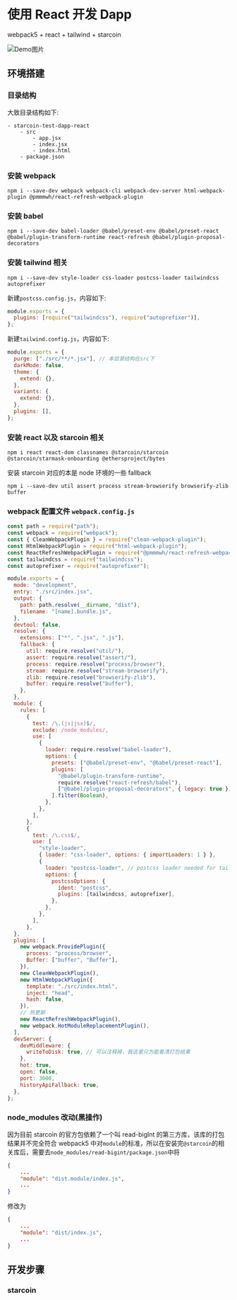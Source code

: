 # 使用 React 开发 Dapp

webpack5 + react + tailwind + starcoin

![Demo图片](https://raw.github.com/LiuN1an/starcoin-test-dapp-react/main/IMG/demo.png?raw=true)

## 环境搭建

### 目录结构

大致目录结构如下:

```
- starcoin-test-dapp-react
    - src
        - app.jsx
        - index.jsx
        - index.html
    - package.json
```

### 安装 webpack

`npm i --save-dev webpack webpack-cli webpack-dev-server html-webpack-plugin @pmmmwh/react-refresh-webpack-plugin`

### 安装 babel

`npm i --save-dev babel-loader @babel/preset-env @babel/preset-react @babel/plugin-transform-runtime react-refresh @babel/plugin-proposal-decorators`

### 安装 tailwind 相关

`npm i --save-dev style-loader css-loader postcss-loader tailwindcss autoprefixer`

新建`postcss.config.js`，内容如下:

```js
module.exports = {
  plugins: [require("tailwindcss"), require("autoprefixer")],
};
```

新建`tailwind.config.js`，内容如下:

```js
module.exports = {
  purge: ["./src/**/*.jsx"], // 本目录结构在src下
  darkMode: false,
  theme: {
    extend: {},
  },
  variants: {
    extend: {},
  },
  plugins: [],
};
```

### 安装 react 以及 starcoin 相关

`npm i react react-dom classnames @starcoin/starcoin @starcoin/starmask-onboarding @ethersproject/bytes`

安装 starcoin 对应的本是 node 环境的一些 fallback

`npm i --save-dev util assert process stream-browserify browserify-zlib buffer`

### webpack 配置文件 `webpack.config.js`

```js
const path = require("path");
const webpack = require("webpack");
const { CleanWebpackPlugin } = require("clean-webpack-plugin");
const HtmlWebpackPlugin = require("html-webpack-plugin");
const ReactRefreshWebpackPlugin = require("@pmmmwh/react-refresh-webpack-plugin");
const tailwindcss = require("tailwindcss");
const autoprefixer = require("autoprefixer");

module.exports = {
  mode: "development",
  entry: "./src/index.jsx",
  output: {
    path: path.resolve(__dirname, "dist"),
    filename: "[name].bundle.js",
  },
  devtool: false,
  resolve: {
    extensions: ["*", ".jsx", ".js"],
    fallback: {
      util: require.resolve("util/"),
      assert: require.resolve("assert/"),
      process: require.resolve("process/browser"),
      stream: require.resolve("stream-browserify"),
      zlib: require.resolve("browserify-zlib"),
      buffer: require.resolve("buffer"),
    },
  },
  module: {
    rules: [
      {
        test: /\.(js|jsx)$/,
        exclude: /node_modules/,
        use: [
          {
            loader: require.resolve("babel-loader"),
            options: {
              presets: ["@babel/preset-env", "@babel/preset-react"],
              plugins: [
                "@babel/plugin-transform-runtime",
                require.resolve("react-refresh/babel"),
                ["@babel/plugin-proposal-decorators", { legacy: true }],
              ].filter(Boolean),
            },
          },
        ],
      },
      {
        test: /\.css$/,
        use: [
          "style-loader",
          { loader: "css-loader", options: { importLoaders: 1 } },
          {
            loader: "postcss-loader", // postcss loader needed for tailwindcss
            options: {
              postcssOptions: {
                ident: "postcss",
                plugins: [tailwindcss, autoprefixer],
              },
            },
          },
        ],
      },
  },
  plugins: [
    new webpack.ProvidePlugin({
      process: "process/browser",
      Buffer: ["buffer", "Buffer"],
    }),
    new CleanWebpackPlugin(),
    new HtmlWebpackPlugin({
      template: "./src/index.html",
      inject: "head",
      hash: false,
    }),
    // 热更新
    new ReactRefreshWebpackPlugin(),
    new webpack.HotModuleReplacementPlugin(),
  ],
  devServer: {
    devMiddleware: {
      writeToDisk: true, // 可以注释掉，我这里只为能看清打包结果
    },
    hot: true,
    open: false,
    port: 3000,
    historyApiFallback: true,
  },
};
```

### node_modules 改动(黑操作)

因为目前 starcoin 的官方包依赖了一个叫 read-bigInt 的第三方库，该库的打包结果并不完全符合 webpack5 中对`module`的标准，所以在安装完`@starcoin`的相关库后，需要去`node_modules/read-bigint/package.json`中将

```json
{
    ...
    "module": "dist.module/index.js",
    ...
}
```

修改为

```json
{
    ...
    "module": "dist/index.js",
    ...
}
```

## 开发步骤

### starcoin
